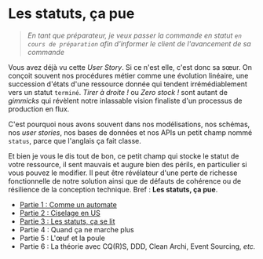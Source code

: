 Les statuts, ça pue
===================

> _En tant que préparateur, je veux passer la commande en statut `en cours de préparation` afin d'informer_
> _le client de l'avancement de sa commande_

Vous avez déjà vu cette _User Story_. Si ce n'est elle, c'est donc sa sœur. On conçoit souvent nos procédures
métier comme une évolution linéaire, une succession d'états d'une ressource donnée qui tendent irrémédiablement
vers un statut `terminé`. _Tirer à droite !_ ou _Zero stock !_ sont autant de _gimmicks_ qui révèlent notre
inlassable vision finaliste d'un processus de production en flux.

C'est pourquoi nous avons souvent dans nos modélisations, nos schémas, nos _user stories_, nos bases de données et
nos APIs un petit champ nommé `status`, parce que l'anglais ça fait classe.

Et bien je vous le dis tout de bon, ce petit champ qui stocke le statut de votre ressource, il sent mauvais
et augure bien des périls, en particulier si vous pouvez le modifier.
Il peut être révélateur d'une perte de richesse fonctionnelle de notre solution ainsi que de défauts de cohérence
ou de résilience de la conception technique. Bref : **Les statuts, ça pue**.

+ [Partie 1 : Comme un automate](./1.html)
+ [Partie 2 : Ciselage en US](./2.html)
+ [Partie 3 : Les statuts, ça se lit](./3.html)
+ Partie 4 : Quand ça ne marche plus
+ Partie 5 : L'œuf et la poule
+ Partie 6 : La théorie avec CQ(R)S, DDD, Clean Archi, Event Sourcing, _etc._
